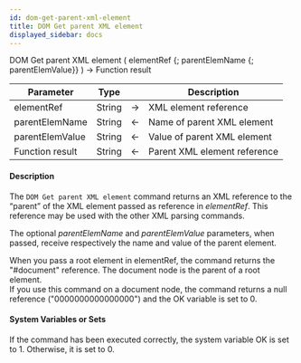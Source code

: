 ```yaml
---
id: dom-get-parent-xml-element
title: DOM Get parent XML element
displayed_sidebar: docs
---
```



<!-- REF #_command_.DOM Get parent XML element.Syntax-->DOM Get parent XML element ( elementRef {; parentElemName {; parentElemValue}} ) -> Function result<!-- END REF-->


<!-- REF #_command_.DOM Get parent XML element.Params -->
|Parameter|Type||Description|
|---------|--- |:---:|------|
|elementRef|String|->|XML element reference|
|parentElemName|String|<-|Name of parent XML element|
|parentElemValue|String|<-|Value of parent XML element|
|Function result|String|<-|Parent XML element reference|
<!-- END REF -->


#### Description




The `DOM Get parent XML element` command returns an XML reference to the “parent” of the XML element passed as reference in *elementRef*. This reference may be used with the other XML parsing commands.

The optional *parentElemName* and *parentElemValue* parameters, when passed, receive respectively the name and value of the parent element.

When you pass a root element in elementRef, the command returns the "#document" reference. The document node is the parent of a root element. <br/>If you use this command on a document node, the command returns a null reference ("0000000000000000") and the OK variable is set to 0.


#### System Variables or Sets




If the command has been executed correctly, the system variable OK is set to 1. Otherwise, it is set to 0.
